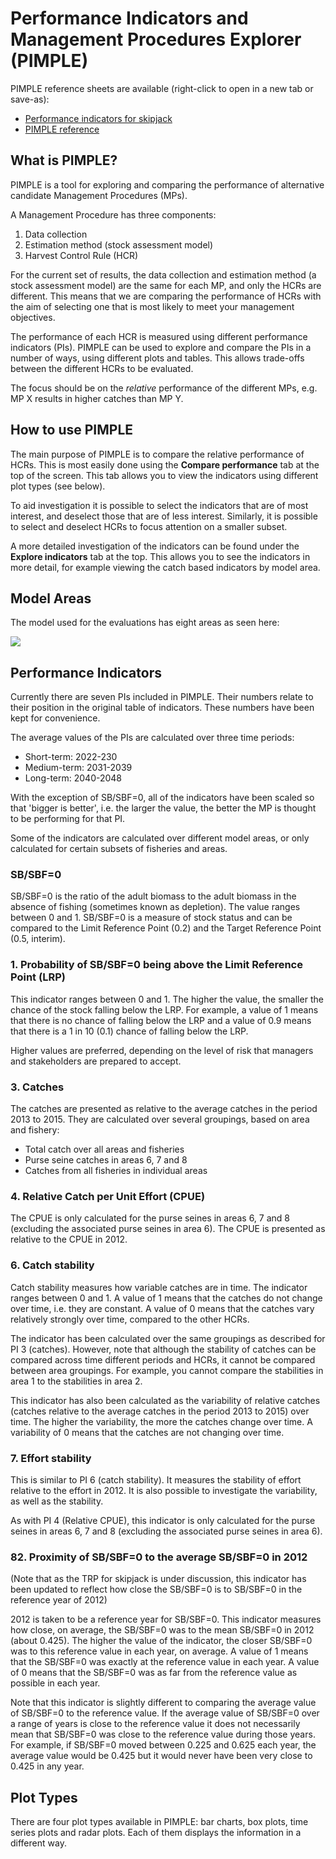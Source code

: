 # Performance Indicators and Management Procedures Explorer (PIMPLE)

PIMPLE reference sheets are available (right-click to open in a new tab or save-as):

* <a href="PIposter.pdf" target="_blank">Performance indicators for skipjack</a>
* <a href="PIMPLEposter2sided.pdf" target="_blank">PIMPLE reference</a>

## What is PIMPLE?

PIMPLE is a tool for exploring and comparing the performance of alternative candidate Management Procedures (MPs).

A Management Procedure has three components:

1. Data collection
2. Estimation method (stock assessment model)
3. Harvest Control Rule (HCR)

For the current set of results, the data collection and estimation method (a stock assessment model) are the same for each MP, and only the HCRs are different.
This means that we are comparing the performance of HCRs with the aim of selecting one that is most likely to meet your management objectives.

The performance of each HCR is measured using different performance indicators (PIs).
PIMPLE can be used to explore and compare the PIs in a number of ways, using different plots and tables.
This allows trade-offs between the different HCRs to be evaluated.

The focus should be on the *relative* performance of the different MPs, e.g. MP X results in higher catches than MP Y.

## How to use PIMPLE

The main purpose of PIMPLE is to compare the relative performance of HCRs. This is most easily done using the **Compare performance** tab at the top of the screen.
This tab allows you to view the indicators using different plot types (see below).

To aid investigation it is possible to select the indicators that are of most interest, and deselect those that are of less interest.
Similarly, it is possible to select and deselect HCRs to focus attention on a smaller subset.

A more detailed investigation of the indicators can be found under the **Explore indicators** tab at the top.
This allows you to see the indicators in more detail, for example viewing the catch based indicators by model area.

## Model Areas

The model used for the evaluations has eight areas as seen here:

![](skj_8_region_map.png)

## Performance Indicators

Currently there are seven PIs included in PIMPLE.
Their numbers relate to their position in the original table of indicators. These numbers have been kept for convenience.

The average values of the PIs are calculated over three time periods:

* Short-term: 2022-230
* Medium-term: 2031-2039
* Long-term: 2040-2048

With the exception of SB/SBF=0, all of the indicators have been scaled so that 'bigger is better', i.e. the larger the value, the better the MP is thought to be performing for that PI.

Some of the indicators are calculated over different model areas, or only calculated for certain subsets of fisheries and areas.

### SB/SBF=0


SB/SBF=0 is the ratio of the adult biomass to the adult biomass in the absence of fishing (sometimes known as depletion).
The value ranges between 0 and 1.
SB/SBF=0 is a measure of stock status and can be compared to the Limit Reference Point (0.2) and the Target Reference Point (0.5, interim).

### 1. Probability of SB/SBF=0 being above the Limit Reference Point (LRP)

This indicator ranges between 0 and 1.
The higher the value, the smaller the chance of the stock falling below the LRP.
For example, a value of 1 means that there is no chance of falling below the LRP and a value of 0.9 means that there is a 1 in 10 (0.1) chance of falling below the LRP.

Higher values are preferred, depending on the level of risk that managers and stakeholders are prepared to accept.

### 3. Catches

The catches are presented as relative to the average catches in the period 2013 to 2015.
They are calculated over several groupings, based on area and fishery:

* Total catch over all areas and fisheries
* Purse seine catches in areas 6, 7 and 8
* Catches from all fisheries in individual areas

### 4. Relative Catch per Unit Effort (CPUE)

The CPUE is only calculated for the purse seines in areas 6, 7 and 8 (excluding the associated purse seines in area 6).
The CPUE is presented as relative to the CPUE in 2012.

### 6. Catch stability

Catch stability measures how variable catches are in time. 
The indicator ranges between 0 and 1. A value of 1 means that the catches do not change over time, i.e. they are constant.
A value of 0 means that the catches vary relatively strongly over time, compared to the other HCRs.

The indicator has been calculated over the same groupings as described for PI 3 (catches).
However, note that although the stability of catches can be compared across time different periods and HCRs, it cannot be compared between area groupings. 
For example, you cannot compare the stabilities in area 1 to the stabilities in area 2.

This indicator has also been calculated as the variability of relative catches (catches relative to the average catches in the period 2013 to 2015) over time.
The higher the variability, the more the catches change over time.
A variability of 0 means that the catches are not changing over time.

### 7. Effort stability

This is similar to PI 6 (catch stability).
It measures the stability of effort relative to the effort in 2012.
It is also possible to investigate the variability, as well as the stability.

As with PI 4 (Relative CPUE), this indicator is only calculated for the purse seines in areas 6, 7 and 8 (excluding the associated purse seines in area 6).

### 82. Proximity of SB/SBF=0 to the average SB/SBF=0 in 2012

(Note that as the TRP for skipjack is under discussion, this indicator has been updated to reflect how close the SB/SBF=0 is to SB/SBF=0 in the reference year of 2012)

2012 is taken to be a reference year for SB/SBF=0.
This indicator measures how close, on average, the SB/SBF=0 was to the mean SB/SBF=0 in 2012 (about 0.425).
The higher the value of the indicator, the closer SB/SBF=0 was to this reference value in each year, on average.
A value of 1 means that the SB/SBF=0 was exactly at the reference value in each year.
A value of 0 means that the SB/SBF=0 was as far from the reference value as possible in each year.

Note that this indicator is slightly different to comparing the average value of SB/SBF=0 to the reference value.
If the average value of SB/SBF=0 over a range of years is close to the reference value it does not necessarily mean that SB/SBF=0 was close to the reference value during those years.
For example, if SB/SBF=0 moved between 0.225 and 0.625 each year, the average value would be 0.425 but it would never have been very close to 0.425 in any year.

## Plot Types

There are four plot types available in PIMPLE: bar charts, box plots, time series plots and radar plots. Each of them displays the information in a different way.



          
